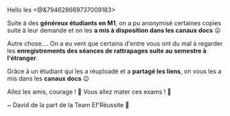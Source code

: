 Hello les <@&794628669737009183>

Suite à des **généreux étudiants en M1**, on a pu anonymisé certaines copies suite à leur demande et on les **a mis à disposition dans les canaux docs** 😮

Autre chose....
On a eu vent que certains d'entre vous ont du mal à regarder les **enregistrements des séances de rattrapages suite au semestre à l'étranger**.

Grâce à un étudiant qui les a réuploadé et a **partagé les liens**, on vous les a mis dans les **canaux docs** 😉

Allez les amis, courage ! 💪
Vous allez mater ces exams ! 💯

~ David de la part de la Team Ef'Réussite 📖
